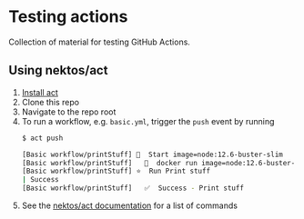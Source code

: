 # Testing actions
Collection of material for testing GitHub Actions.

## Using nektos/act
1. [Install act](https://github.com/stebje-actions-packages/testing-actions.git)
2. Clone this repo
3. Navigate to the repo root
4. To run a workflow, e.g. `basic.yml`, trigger the `push` event by running
    ```sh
    $ act push
    
    [Basic workflow/printStuff] 🚀  Start image=node:12.6-buster-slim
    [Basic workflow/printStuff]   🐳  docker run image=node:12.6-buster-slim entrypoint=["/usr/bin/tail" "-f" "/dev/null"] cmd=[]
    [Basic workflow/printStuff] ⭐  Run Print stuff
    | Success
    [Basic workflow/printStuff]   ✅  Success - Print stuff
    ```
5. See the [nektos/act documentation](https://github.com/nektos/act#commands) for a list of commands
